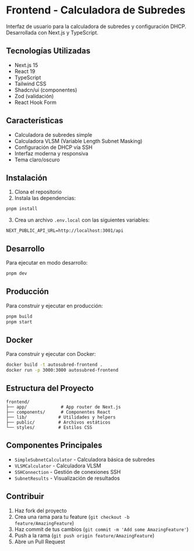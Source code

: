 # Frontend - Calculadora de Subredes

Interfaz de usuario para la calculadora de subredes y configuración DHCP. Desarrollada con Next.js y TypeScript.

## Tecnologías Utilizadas

- Next.js 15
- React 19
- TypeScript
- Tailwind CSS
- Shadcn/ui (componentes)
- Zod (validación)
- React Hook Form

## Características

- Calculadora de subredes simple
- Calculadora VLSM (Variable Length Subnet Masking)
- Configuración de DHCP vía SSH
- Interfaz moderna y responsiva
- Tema claro/oscuro

## Instalación

1. Clona el repositorio
2. Instala las dependencias:
```bash
pnpm install
```
3. Crea un archivo `.env.local` con las siguientes variables:
```
NEXT_PUBLIC_API_URL=http://localhost:3001/api
```

## Desarrollo

Para ejecutar en modo desarrollo:
```bash
pnpm dev
```

## Producción

Para construir y ejecutar en producción:
```bash
pnpm build
pnpm start
```

## Docker

Para construir y ejecutar con Docker:
```bash
docker build -t autosubred-frontend .
docker run -p 3000:3000 autosubred-frontend
```

## Estructura del Proyecto

```
frontend/
├── app/             # App router de Next.js
├── components/      # Componentes React
├── lib/            # Utilidades y helpers
├── public/         # Archivos estáticos
└── styles/         # Estilos CSS
```

## Componentes Principales

- `SimpleSubnetCalculator` - Calculadora básica de subredes
- `VLSMCalculator` - Calculadora VLSM
- `SSHConnection` - Gestión de conexiones SSH
- `SubnetResults` - Visualización de resultados

## Contribuir

1. Haz fork del proyecto
2. Crea una rama para tu feature (`git checkout -b feature/AmazingFeature`)
3. Haz commit de tus cambios (`git commit -m 'Add some AmazingFeature'`)
4. Push a la rama (`git push origin feature/AmazingFeature`)
5. Abre un Pull Request